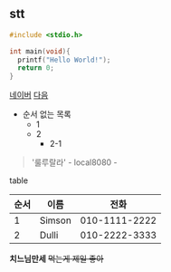 ## stt

```c
#include <stdio.h>

int main(void){
  printf("Hello World!");
  return 0;
}
```

[네이버](https://naver.com)
[다음](http://daum.net)

* 순서 없는 목록
  * 1
  * 2
    * 2-1
   
> '룰루랄라' - local8080 -

table

순서|이름|전화
---|---|---|
1|Simson|010-1111-2222|
2|Dulli|010-2222-3333|

**치느님만세**
~~먹는게 제일 좋아~~
